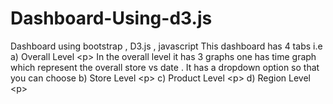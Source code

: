 # Dashboard-Using-d3.js
Dashboard using bootstrap , D3.js , javascript  This dashboard has 4 tabs i.e    a) Overall Level &lt;p>    In the overall level it has 3 graphs one has time graph which represent the overall store vs date . It has a dropdown option  so that you can choose    b) Store Level &lt;p>   c) Product Level &lt;p>   d) Region Level &lt;p>   
